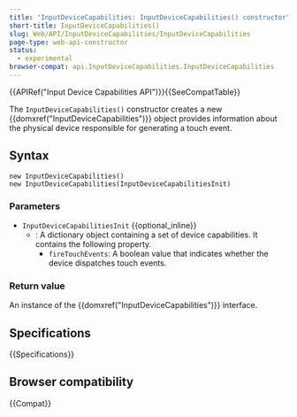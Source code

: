 ```yaml
---
title: "InputDeviceCapabilities: InputDeviceCapabilities() constructor"
short-title: InputDeviceCapabilities()
slug: Web/API/InputDeviceCapabilities/InputDeviceCapabilities
page-type: web-api-constructor
status:
  - experimental
browser-compat: api.InputDeviceCapabilities.InputDeviceCapabilities
---
```


{{APIRef("Input Device Capabilities API")}}{{SeeCompatTable}}

The `InputDeviceCapabilities()` constructor creates a new
{{domxref("InputDeviceCapabilities")}} object provides information about the physical
device responsible for generating a touch event.

## Syntax

```js-nolint
new InputDeviceCapabilities()
new InputDeviceCapabilities(InputDeviceCapabilitiesInit)
```

### Parameters

- `InputDeviceCapabilitiesInit` {{optional_inline}}
  - : A dictionary object containing a set of device capabilities. It contains the
    following property.
    - `fireTouchEvents`: A boolean value that indicates
      whether the device dispatches touch events.

### Return value

An instance of the {{domxref("InputDeviceCapabilities")}} interface.

## Specifications

{{Specifications}}

## Browser compatibility

{{Compat}}
